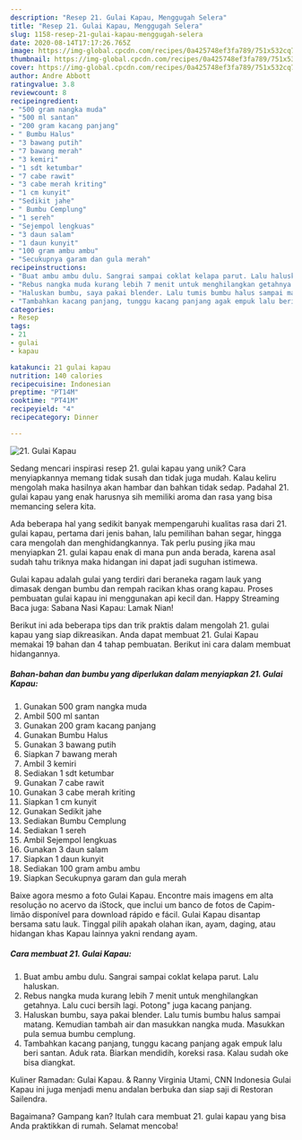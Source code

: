 ```yaml
---
description: "Resep 21. Gulai Kapau, Menggugah Selera"
title: "Resep 21. Gulai Kapau, Menggugah Selera"
slug: 1158-resep-21-gulai-kapau-menggugah-selera
date: 2020-08-14T17:17:26.765Z
image: https://img-global.cpcdn.com/recipes/0a425748ef3fa789/751x532cq70/21-gulai-kapau-foto-resep-utama.jpg
thumbnail: https://img-global.cpcdn.com/recipes/0a425748ef3fa789/751x532cq70/21-gulai-kapau-foto-resep-utama.jpg
cover: https://img-global.cpcdn.com/recipes/0a425748ef3fa789/751x532cq70/21-gulai-kapau-foto-resep-utama.jpg
author: Andre Abbott
ratingvalue: 3.8
reviewcount: 8
recipeingredient:
- "500 gram nangka muda"
- "500 ml santan"
- "200 gram kacang panjang"
- " Bumbu Halus"
- "3 bawang putih"
- "7 bawang merah"
- "3 kemiri"
- "1 sdt ketumbar"
- "7 cabe rawit"
- "3 cabe merah kriting"
- "1 cm kunyit"
- "Sedikit jahe"
- " Bumbu Cemplung"
- "1 sereh"
- "Sejempol lengkuas"
- "3 daun salam"
- "1 daun kunyit"
- "100 gram ambu ambu"
- "Secukupnya garam dan gula merah"
recipeinstructions:
- "Buat ambu ambu dulu. Sangrai sampai coklat kelapa parut. Lalu haluskan."
- "Rebus nangka muda kurang lebih 7 menit untuk menghilangkan getahnya. Lalu cuci bersih lagi. Potong&#34; juga kacang panjang."
- "Haluskan bumbu, saya pakai blender. Lalu tumis bumbu halus sampai matang. Kemudian tambah air dan masukkan nangka muda. Masukkan pula semua bumbu cemplung."
- "Tambahkan kacang panjang, tunggu kacang panjang agak empuk lalu beri santan. Aduk rata. Biarkan mendidih, koreksi rasa. Kalau sudah oke bisa diangkat."
categories:
- Resep
tags:
- 21
- gulai
- kapau

katakunci: 21 gulai kapau 
nutrition: 140 calories
recipecuisine: Indonesian
preptime: "PT14M"
cooktime: "PT41M"
recipeyield: "4"
recipecategory: Dinner

---
```



![21. Gulai Kapau](https://img-global.cpcdn.com/recipes/0a425748ef3fa789/751x532cq70/21-gulai-kapau-foto-resep-utama.jpg)

Sedang mencari inspirasi resep 21. gulai kapau yang unik? Cara menyiapkannya memang tidak susah dan tidak juga mudah. Kalau keliru mengolah maka hasilnya akan hambar dan bahkan tidak sedap. Padahal 21. gulai kapau yang enak harusnya sih memiliki aroma dan rasa yang bisa memancing selera kita.

Ada beberapa hal yang sedikit banyak mempengaruhi kualitas rasa dari 21. gulai kapau, pertama dari jenis bahan, lalu pemilihan bahan segar, hingga cara mengolah dan menghidangkannya. Tak perlu pusing jika mau menyiapkan 21. gulai kapau enak di mana pun anda berada, karena asal sudah tahu triknya maka hidangan ini dapat jadi suguhan istimewa.

Gulai kapau adalah gulai yang terdiri dari beraneka ragam lauk yang dimasak dengan bumbu dan rempah racikan khas orang kapau. Proses pembuatan gulai kapau ini menggunakan api kecil dan. Happy Streaming  Baca juga: Sabana Nasi Kapau: Lamak Nian!


Berikut ini ada beberapa tips dan trik praktis dalam mengolah 21. gulai kapau yang siap dikreasikan. Anda dapat membuat 21. Gulai Kapau memakai 19 bahan dan 4 tahap pembuatan. Berikut ini cara dalam membuat hidangannya.

<!--inarticleads1-->

##### Bahan-bahan dan bumbu yang diperlukan dalam menyiapkan 21. Gulai Kapau:

1. Gunakan 500 gram nangka muda
1. Ambil 500 ml santan
1. Gunakan 200 gram kacang panjang
1. Gunakan  Bumbu Halus
1. Gunakan 3 bawang putih
1. Siapkan 7 bawang merah
1. Ambil 3 kemiri
1. Sediakan 1 sdt ketumbar
1. Gunakan 7 cabe rawit
1. Gunakan 3 cabe merah kriting
1. Siapkan 1 cm kunyit
1. Gunakan Sedikit jahe
1. Sediakan  Bumbu Cemplung
1. Sediakan 1 sereh
1. Ambil Sejempol lengkuas
1. Gunakan 3 daun salam
1. Siapkan 1 daun kunyit
1. Sediakan 100 gram ambu ambu
1. Siapkan Secukupnya garam dan gula merah


Baixe agora mesmo a foto Gulai Kapau. Encontre mais imagens em alta resolução no acervo da iStock, que inclui um banco de fotos de Capim-limão disponível para download rápido e fácil. Gulai Kapau disantap bersama satu lauk. Tinggal pilih apakah olahan ikan, ayam, daging, atau hidangan khas Kapau lainnya yakni rendang ayam. 

<!--inarticleads2-->

##### Cara membuat 21. Gulai Kapau:

1. Buat ambu ambu dulu. Sangrai sampai coklat kelapa parut. Lalu haluskan.
1. Rebus nangka muda kurang lebih 7 menit untuk menghilangkan getahnya. Lalu cuci bersih lagi. Potong&#34; juga kacang panjang.
1. Haluskan bumbu, saya pakai blender. Lalu tumis bumbu halus sampai matang. Kemudian tambah air dan masukkan nangka muda. Masukkan pula semua bumbu cemplung.
1. Tambahkan kacang panjang, tunggu kacang panjang agak empuk lalu beri santan. Aduk rata. Biarkan mendidih, koreksi rasa. Kalau sudah oke bisa diangkat.


Kuliner Ramadan: Gulai Kapau. &amp; Ranny Virginia Utami, CNN Indonesia Gulai Kapau ini juga menjadi menu andalan berbuka dan siap saji di Restoran Sailendra. 

Bagaimana? Gampang kan? Itulah cara membuat 21. gulai kapau yang bisa Anda praktikkan di rumah. Selamat mencoba!
